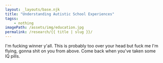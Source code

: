 ```yaml
---
layout: _layouts/base.njk
title: "Understanding Autistic School Experiences"
tagss:
    - nothing
imagePath: /assets/img/education.jpg
permalink: /research/{{ title | slug }}/
---
```

I'm fucking winner y'all. This is probably too over your head but fuck me I'm
flying, gonna shit on you from above. Come back when you've taken some IQ
pills.
